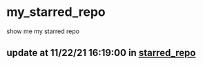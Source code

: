 # my_starred_repo
show me my starred repo

update at 11/22/21 16:19:00 in [starred_repo](./index.html)
---

